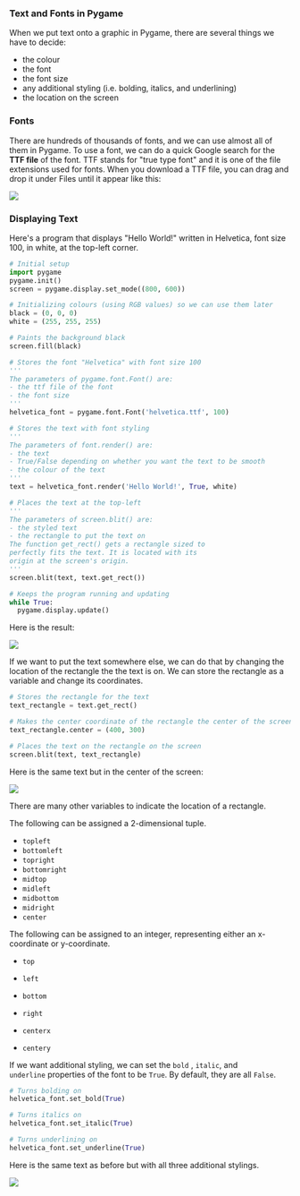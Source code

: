 ### Text and Fonts in Pygame

When we put text onto a graphic in Pygame, there are several things we have to decide:

* the colour
* the font
* the font size
* any additional styling (i.e. bolding, italics, and underlining) 
* the location on the screen

### Fonts

There are hundreds of thousands of fonts, and we can use almost all of them in Pygame. To use a font, we can do a quick Google search for the **TTF file** of the font. TTF stands for "true type font" and it is one of the file extensions used for fonts. When you download a TTF file, you can drag and drop it under Files until it appear like this:

![](../../Images/Font.png)

### Displaying Text

Here's a program that displays "Hello World!" written in Helvetica, font size 100, in white, at the top-left corner.

```  python
# Initial setup
import pygame
pygame.init()
screen = pygame.display.set_mode((800, 600))

# Initializing colours (using RGB values) so we can use them later
black = (0, 0, 0)
white = (255, 255, 255)

# Paints the background black
screen.fill(black)

# Stores the font "Helvetica" with font size 100
'''
The parameters of pygame.font.Font() are:
- the ttf file of the font
- the font size
'''
helvetica_font = pygame.font.Font('helvetica.ttf', 100)

# Stores the text with font styling
'''
The parameters of font.render() are:
- the text
- True/False depending on whether you want the text to be smooth
- the colour of the text
'''
text = helvetica_font.render('Hello World!', True, white)

# Places the text at the top-left
'''
The parameters of screen.blit() are:
- the styled text
- the rectangle to put the text on
The function get_rect() gets a rectangle sized to
perfectly fits the text. It is located with its 
origin at the screen's origin.
'''
screen.blit(text, text.get_rect())

# Keeps the program running and updating
while True:
  pygame.display.update()
```

Here is the result:

![](../../Images/Hello_World_Text_1.png)



If we want to put the text somewhere else, we can do that by changing the location of the rectangle the the text is on. We can store the rectangle as a variable and change its coordinates.

```python
# Stores the rectangle for the text
text_rectangle = text.get_rect()

# Makes the center coordinate of the rectangle the center of the screen
text_rectangle.center = (400, 300)  

# Places the text on the rectangle on the screen
screen.blit(text, text_rectangle)
```

Here is the same text but in the center of the screen:

![](../../Images/Hello_World_Text_2.png)

There are many other variables to indicate the location of a rectangle.

The following can be assigned a 2-dimensional tuple.

* `topleft`
* `bottomleft`
* `topright`
* `bottomright`
* `midtop`
* `midleft`
* `midbottom`
* `midright`
* `center`

The following can be assigned to an integer, representing either an x-coordinate or y-coordinate.

* `top`
* `left`
* `bottom`
* `right`

* `centerx`
* `centery`

If we want additional styling, we can set the `bold` , `italic`, and `underline` properties of the font to be `True`. By default, they are all `False`.

```python
# Turns bolding on
helvetica_font.set_bold(True)

# Turns italics on
helvetica_font.set_italic(True)

# Turns underlining on
helvetica_font.set_underline(True)
```

Here is the same text as before but with all three additional stylings.

![](../../Images/Hello_World_Text_3.png)
